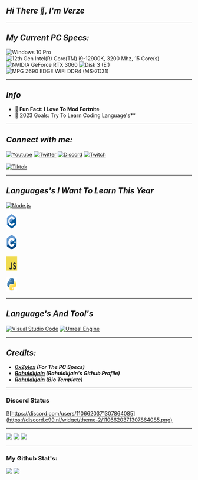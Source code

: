 ## ***Hi There 👋, I'm Verze***

---

## ***My Current PC Specs:***

![Windows 10 Pro](https://img.shields.io/badge/Windows-10_Pro-blue?logo=windows10)
![12th Gen Intel(R) Core(TM) i9-12900K, 3200 Mhz, 15 Core(s)](https://img.shields.io/badge/12th%20Gen%20Intel(R)%20Core(TM)%20i9-12900K,%203200%20Mhz,%2015%20Core(s)-aqua)
![NVIDIA GeForce RTX 3060](https://img.shields.io/badge/NVIDIA%20GeForce%20RTX%203060-aqua)
![Disk 3 (E:)](https://img.shields.io/badge/SanDisk%20G-Drive%20SCSI%20Disk%20Device%20(5.45%20TB)-aqua)
![MPG Z690 EDGE WIFI DDR4 (MS-7D31)](https://img.shields.io/badge/MPG%20Z690%20EDGE%20WIFI%20DDR4%20(MS-7D31)-aqua?logo=MSI)


---

## ***Info***
- **🔭 Fun Fact: I Love To Mod Fortnite**
- 🥅 2023 Goals: Try To Learn Coding Language's**

---

## ***Connect with me:***

<a href="https://www.youtube.com/channel/UCZGl2oIOJpYQfKE-XPBk8Iw" target="blank"><img align="center" src="https://github.com/simple-icons/simple-icons/raw/develop/icons/youtube.svg" alt="Youtube" height="30" width="40" /></a>
<a href="https://twitter.com/UseCodeVerzeFN" target="blank"><img align="center" src="https://raw.githubusercontent.com/simple-icons/simple-icons/develop/icons/twitter.svg" alt="Twitter" height="30" width="40" /></a>
<a href="https://discord.gg/hxd" target="blank"><img align="center" src="https://raw.githubusercontent.com/simple-icons/simple-icons/develop/icons/discord.svg" alt="Discord" height="30" width="40" /></a>
<a href="https://www.twitch.tv/usecodeverzefn" target="blank"><img align="center" src="https://github.com/simple-icons/simple-icons/raw/develop/icons/twitch.svg" alt="Twitch" height="30" width="40" /></a>

<a href="https://tiktok.com/@imverze" target="blank"><img align="center" src="https://raw.githubusercontent.com/simple-icons/simple-icons/develop/icons/tiktok.svg" alt="Tiktok" height="30" width="40" /></a>


---

## ***Languages's I Want To Learn This Year***

<a href="https://nodejs.org/en" target="blank"><img align="center" src="https://cdn.jsdelivr.net/gh/devicons/devicon/icons/nodejs/nodejs-original.svg" alt="Node.js" height="30" width="40" /></a>

<p align="left"> <a href="https://www.cprogramming.com/" target="_blank" rel="noreferrer"> <img src="https://raw.githubusercontent.com/devicons/devicon/master/icons/c/c-original.svg" alt="c" width="30" height="40"/> </a>

 <a href="https://www.w3schools.com/cpp/" target="_blank" rel="noreferrer"> <img src="https://raw.githubusercontent.com/devicons/devicon/master/icons/cplusplus/cplusplus-original.svg" alt="cplusplus" width="30" height="40"/> </a>

<a href="https://developer.mozilla.org/en-US/docs/Web/JavaScript" target="_blank" rel="noreferrer"> <img src="https://raw.githubusercontent.com/devicons/devicon/master/icons/javascript/javascript-original.svg" alt="javascript" width="30" height="40"/> </a>

<a href="https://www.python.org" target="_blank" rel="noreferrer"> <img src="https://raw.githubusercontent.com/devicons/devicon/master/icons/python/python-original.svg" alt="python" width="30" height="40"/> </a> </p>


---

## ***Language's And Tool's***

<a href="https://code.visualstudio.com/" target="blank"><img align="center" src="https://cdn.jsdelivr.net/gh/devicons/devicon/icons/vscode/vscode-original.svg" alt="Visual Studio Code" height="30" width="40" /></a>
<a href="https://www.youtube.com/c/zyloxmods" target="blank"><img align="center" src="https://cdn.jsdelivr.net/gh/devicons/devicon/icons/unrealengine/unrealengine-original.svg" alt="Unreal Engine" height="40" width="40" /></a>
</p>


---------------

## ***Credits:***

- ***[0xZylox](https://github.com/0xZylox) (For The PC Specs)***
- ***[Rahuldkjain](https://github.com/rahuldkjain) (Rahuldkjain's Github Profile)***
- ***[Rahuldkjain](https://rahuldkjain.github.io/gh-profile-readme-generator/) (Bio Template)***


---------------

### **Discord Status**

[![https://discord.com/users/1106620371307864085](https://discord.c99.nl/widget/theme-2/1106620371307864085.png)

---------------

![](https://img.shields.io/youtube/channel/subscribers/UCZGl2oIOJpYQfKE-XPBk8Iw?label=Subscribers&logo=youtube&style=for-the-badge)
![](https://img.shields.io/youtube/channel/views/UCZGl2oIOJpYQfKE-XPBk8Iw?label=Views&logo=youtube&style=for-the-badge)
![](https://img.shields.io/github/followers/VerzeHxD?style=for-the-badge&logo=github)

---------------

### **My Github Stat's:**

![](https://github-readme-stats.vercel.app/api?username=VerzeHxD&show_icons=true&theme=merko&show=reviews,discussions_started,discussions_answered)
![](https://github-readme-stats.vercel.app/api/top-langs/?username=VerzeHxD&layout=donut&show_icons=true&theme=merko)
